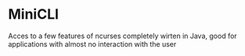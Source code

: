 # MiniCLI
Acces to a few features of ncurses completely wirten in Java, good for applications with almost no interaction with the user

